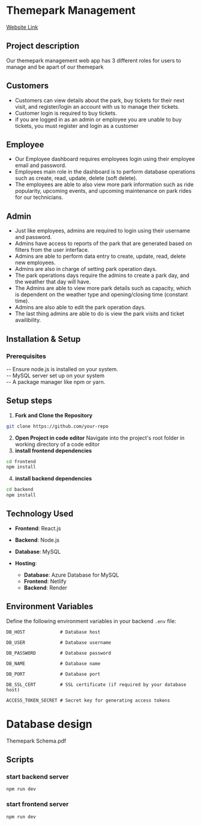 # Themepark Management 
[Website Link](https://gleaming-lokum-158537.netlify.app)
## Project description 

Our themepark management web app has 3 different roles for users to manage and be apart of our themepark 

## Customers
- Customers can view details about the park, buy tickets for their next visit, and register/login an account with us to manage their tickets. 
- Customer login is required to buy tickets. 
- if you are logged in as an admin or employee you are unable to buy tickets, you must register and login as a customer

## Employee
- Our Employee dashboard requires employees login using their employee email and password. 
- Employees main role in the dashboard is to perform database operations such as create, read, update, delete (soft delete).
- The employees are able to also view more park information such as ride popularity, upcoming events, and upcoming maintenance on park rides for our technicians.   

## Admin
- Just like employees, admins are required to login using their username and password.
- Admins have access to reports of the park that are generated based on filters from the user interface.
- Admins are able to perform data entry to create, update, read, delete new employees.
- Admins are also in charge of setting park operation days.
- The park operations days require the admins to create a park day, and the weather that day will have. 
- The Admins are able to view more park details such as capacity, which is dependent on the weather type and opening/closing time (constant time).
- Admins are also able to edit the park operation days.
- The last thing admins are able to do is view the park visits and ticket availibility.

## Installation & Setup
### Prerequisites
-- Ensure node.js is installed on your system.<br>
-- MySQL server set up on your system<br>
-- A package manager like npm or yarn.<br>
## Setup steps 
1. **Fork and Clone the Repository**  
```bash 
git clone https://github.com/your-repo
```
2. **Open Project in code editor**
Navigate into the project's root folder in working directory of a code editor <br>
3. **install frontend dependencies**
```bash 
cd frontend 
npm install
```
4. **install backend dependencies**
 ```bash
cd backend
npm install
```
## Technology Used

- **Frontend**: React.js
- **Backend**: Node.js
- **Database**: MySQL

- **Hosting**:
  - **Database**: Azure Database for MySQL
  - **Frontend**: Netlify
  - **Backend**: Render

  
## Environment Variables
Define the following environment variables in your backend `.env` file:

```plaintext
DB_HOST             # Database host

DB_USER             # Database username

DB_PASSWORD         # Database password

DB_NAME             # Database name

DB_PORT             # Database port

DB_SSL_CERT         # SSL certificate (if required by your database host)

ACCESS_TOKEN_SECRET # Secret key for generating access tokens
```

# Database design 
Themepark Schema.pdf

## Scripts 
### start backend server
```npm run dev```

### start frontend server
```npm run dev```


